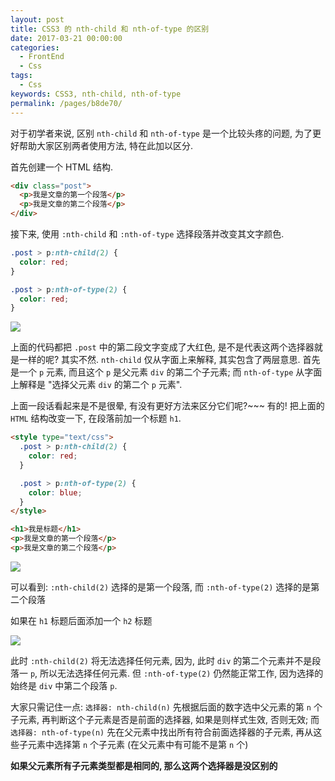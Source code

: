 ```yaml
---
layout: post
title: CSS3 的 nth-child 和 nth-of-type 的区别
date: 2017-03-21 00:00:00
categories: 
  - FrontEnd
  - Css
tags: 
  - Css
keywords: CSS3, nth-child, nth-of-type
permalink: /pages/b8de70/
---
```


对于初学者来说, 区别 `nth-child` 和 `nth-of-type` 是一个比较头疼的问题, 为了更好帮助大家区别两者使用方法, 特在此加以区分.

<!-- more -->

首先创建一个 HTML 结构.

```html
<div class="post">
  <p>我是文章的第一个段落</p>
  <p>我是文章的第二个段落</p>
</div>
```

接下来, 使用 `:nth-child` 和 `:nth-of-type` 选择段落并改变其文字颜色.

```css
.post > p:nth-child(2) {
  color: red;
}

.post > p:nth-of-type(2) {
  color: red;
}
```

![](/img/css/009.png)

上面的代码都把 `.post` 中的第二段文字变成了大红色, 是不是代表这两个选择器就是一样的呢? 其实不然. `nth-child` 仅从字面上来解释, 其实包含了两层意思. 首先是一个 `p` 元素, 而且这个 `p` 是父元素 `div` 的第二个子元素; 而 `nth-of-type` 从字面上解释是 "选择父元素 `div` 的第二个 `p` 元素".

上面一段话看起来是不是很晕, 有没有更好方法来区分它们呢?~~~ 有的! 把上面的 `HTML` 结构改变一下, 在段落前加一个标题 `h1`.

```html
<style type="text/css">
  .post > p:nth-child(2) {
    color: red;
  }

  .post > p:nth-of-type(2) {
    color: blue;
  }
</style>

<h1>我是标题</h1>
<p>我是文章的第一个段落</p>
<p>我是文章的第二个段落</p>
```

![](/img/css/010.png)

可以看到: `:nth-child(2)` 选择的是第一个段落, 而 `:nth-of-type(2)` 选择的是第二个段落

如果在 `h1` 标题后面添加一个 `h2` 标题

![](/img/css/011.png)

此时 `:nth-child(2)` 将无法选择任何元素, 因为, 此时 `div` 的第二个元素并不是段落一 `p`, 所以无法选择任何元素. 但 `:nth-of-type(2)` 仍然能正常工作, 因为选择的始终是 `div` 中第二个段落 `p`.

大家只需记住一点: `选择器: nth-child(n)` 先根据后面的数字选中父元素的第 `n` 个子元素, 再判断这个子元素是否是前面的选择器, 如果是则样式生效, 否则无效; 而 `选择器: nth-of-type(n)` 先在父元素中找出所有符合前面选择器的子元素, 再从这些子元素中选择第 `n` 个子元素 (在父元素中有可能不是第 `n` 个)

**如果父元素所有子元素类型都是相同的, 那么这两个选择器是没区别的**
